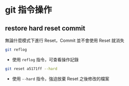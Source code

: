 # git 指令操作

## restore hard reset commit

無論什麼模式下進行 Reset，Commit 並不會使用 Reset 就消失

```bash
git reflog
```

- 使用 `reflog` 指令，可查看操作記錄

```bash
git reset a5171ff --hard
```

- 使用 `--hard` 指令，強迫放棄 Reset 之後修改的檔案
